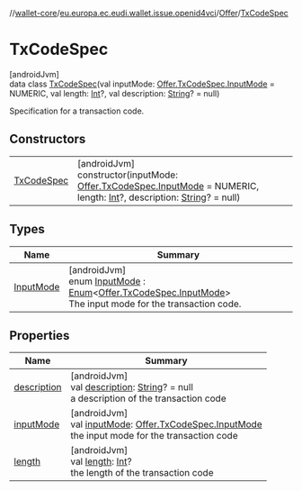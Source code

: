//[wallet-core](../../../../index.md)/[eu.europa.ec.eudi.wallet.issue.openid4vci](../../index.md)/[Offer](../index.md)/[TxCodeSpec](index.md)

# TxCodeSpec

[androidJvm]\
data class [TxCodeSpec](index.md)(val inputMode: [Offer.TxCodeSpec.InputMode](-input-mode/index.md) = NUMERIC, val
length: [Int](https://kotlinlang.org/api/latest/jvm/stdlib/kotlin/-int/index.html)?, val
description: [String](https://kotlinlang.org/api/latest/jvm/stdlib/kotlin/-string/index.html)? = null)

Specification for a transaction code.

## Constructors

|                                |                                                                                                                                                                                                                                                                                                  |
|--------------------------------|--------------------------------------------------------------------------------------------------------------------------------------------------------------------------------------------------------------------------------------------------------------------------------------------------|
| [TxCodeSpec](-tx-code-spec.md) | [androidJvm]<br>constructor(inputMode: [Offer.TxCodeSpec.InputMode](-input-mode/index.md) = NUMERIC, length: [Int](https://kotlinlang.org/api/latest/jvm/stdlib/kotlin/-int/index.html)?, description: [String](https://kotlinlang.org/api/latest/jvm/stdlib/kotlin/-string/index.html)? = null) |

## Types

| Name                              | Summary                                                                                                                                                                                                                                      |
|-----------------------------------|----------------------------------------------------------------------------------------------------------------------------------------------------------------------------------------------------------------------------------------------|
| [InputMode](-input-mode/index.md) | [androidJvm]<br>enum [InputMode](-input-mode/index.md) : [Enum](https://kotlinlang.org/api/latest/jvm/stdlib/kotlin/-enum/index.html)&lt;[Offer.TxCodeSpec.InputMode](-input-mode/index.md)&gt; <br>The input mode for the transaction code. |

## Properties

| Name                          | Summary                                                                                                                                                                              |
|-------------------------------|--------------------------------------------------------------------------------------------------------------------------------------------------------------------------------------|
| [description](description.md) | [androidJvm]<br>val [description](description.md): [String](https://kotlinlang.org/api/latest/jvm/stdlib/kotlin/-string/index.html)? = null<br>a description of the transaction code |
| [inputMode](input-mode.md)    | [androidJvm]<br>val [inputMode](input-mode.md): [Offer.TxCodeSpec.InputMode](-input-mode/index.md)<br>the input mode for the transaction code                                        |
| [length](length.md)           | [androidJvm]<br>val [length](length.md): [Int](https://kotlinlang.org/api/latest/jvm/stdlib/kotlin/-int/index.html)?<br>the length of the transaction code                           |
